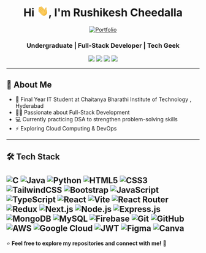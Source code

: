 
<h1 align="center">Hi <img src="https://raw.githubusercontent.com/ABSphreak/ABSphreak/master/gifs/Hi.gif" width="30px">, I'm Rushikesh Cheedalla</h1>

<div align="center">
  <a href="https://akash-garine.vercel.app" target="_blank">
    <img src="https://img.shields.io/badge/Portfolio-Akash.tech-blue?style=for-the-badge&logo=internet-explorer" alt="Portfolio">
  </a>
</div>

<h3 align="center">Undergraduate | Full-Stack Developer | Tech Geek</h3>

<p align="center">
  <a href="https://www.hackerrank.com/akashgarine123"><img src="https://img.shields.io/badge/HackerRank-akashgarine123-green?style=flat-square&logo=HackerRank" /></a>
  <a href="[https://www.linkedin.com/in/surajthammi/](https://www.linkedin.com/in/akashgarine/)"><img src="https://img.shields.io/badge/LinkedIn-akashgarine-blue?style=flat-square&logo=LinkedIn" /></a>
  <a href="https://leetcode.com/akashgarine/"><img src="https://img.shields.io/badge/LeetCode-akashgarine-orange?style=flat-square&logo=LeetCode" /></a>
  <a href="mailto:akashgarine123@gmail.com"><img src="https://img.shields.io/badge/Email-akashgarine123@gmail.com-red?style=flat-square&logo=gmail" /></a>
</p>

---

## 🚀 About Me
- 🏫 Final Year IT Student at Chaitanya Bharathi Institute of Technology , Hyderabad
- 👨‍💻 Passionate about Full-Stack Development
- 💻 Currently practicing DSA to strengthen problem-solving skills
- ⚡ Exploring Cloud Computing & DevOps

---

## 🛠 Tech Stack

![C](https://img.shields.io/badge/C-00599C?style=for-the-badge&logo=c&logoColor=white)
![Java](https://img.shields.io/badge/Java-ED8B00?style=for-the-badge&logo=openjdk&logoColor=white)
![Python](https://img.shields.io/badge/Python-3670A0?style=for-the-badge&logo=python&logoColor=ffdd54)
![HTML5](https://img.shields.io/badge/HTML5-E34F26?style=for-the-badge&logo=html5&logoColor=white)
![CSS3](https://img.shields.io/badge/CSS3-1572B6?style=for-the-badge&logo=css3&logoColor=white)
![TailwindCSS](https://img.shields.io/badge/TailwindCSS-38B2AC?style=for-the-badge&logo=tailwind-css&logoColor=white)
![Bootstrap](https://img.shields.io/badge/Bootstrap-563D7C?style=for-the-badge&logo=bootstrap&logoColor=white)
![JavaScript](https://img.shields.io/badge/JavaScript-323330?style=for-the-badge&logo=javascript&logoColor=F7DF1E)
![TypeScript](https://img.shields.io/badge/TypeScript-007ACC?style=for-the-badge&logo=typescript&logoColor=white)
![React](https://img.shields.io/badge/React-20232A?style=for-the-badge&logo=react&logoColor=61DAFB)
![Vite](https://img.shields.io/badge/vite-%23646CFF.svg?style=for-the-badge&logo=vite&logoColor=white)
![React Router](https://img.shields.io/badge/React%20Router-CA4245?style=for-the-badge&logo=react-router&logoColor=white)
![Redux](https://img.shields.io/badge/Redux-764ABC?style=for-the-badge&logo=redux&logoColor=white)
![Next.js](https://img.shields.io/badge/Next.js-000000?style=for-the-badge&logo=next.js&logoColor=white)
![Node.js](https://img.shields.io/badge/Node.js-6DA55F?style=for-the-badge&logo=node.js&logoColor=white)
![Express.js](https://img.shields.io/badge/Express.js-404D59?style=for-the-badge&logo=express&logoColor=61DAFB)
![MongoDB](https://img.shields.io/badge/MongoDB-4ea94b?style=for-the-badge&logo=mongodb&logoColor=white)
![MySQL](https://img.shields.io/badge/MySQL-4479A1?style=for-the-badge&logo=mysql&logoColor=white)
![Firebase](https://img.shields.io/badge/Firebase-a08021?style=for-the-badge&logo=firebase&logoColor=ffcd34)
![Git](https://img.shields.io/badge/git-%23F05033.svg?style=for-the-badge&logo=git&logoColor=white)
![GitHub](https://img.shields.io/badge/github-%23121011.svg?style=for-the-badge&logo=github&logoColor=white)
![AWS](https://img.shields.io/badge/AWS-232F3E?style=for-the-badge&logo=amazon-aws&logoColor=white)
![Google Cloud](https://img.shields.io/badge/GCP-4285F4?style=for-the-badge&logo=google-cloud&logoColor=white)
![JWT](https://img.shields.io/badge/JWT-black?style=for-the-badge&logo=JSON%20web%20tokens)
![Figma](https://img.shields.io/badge/figma-%23F24E1E.svg?style=for-the-badge&logo=figma&logoColor=white)
![Canva](https://img.shields.io/badge/Canva-%2300C4CC.svg?style=for-the-badge&logo=Canva&logoColor=white)
---


⭐ **Feel free to explore my repositories and connect with me!** 🚀

